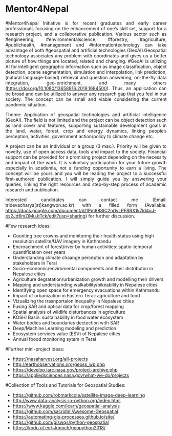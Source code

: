 # Mentor4Nepal

<div align="justify"> 

#Mentor4Nepal Initiative is for recent graduates and early career professionals focusing on the enhancement of one’s skill set, support for a research project, and a collaborative publication. Various sector such as #engineering, #environmentalscience, #forestry, #agriculture, #publichealth, #management and #informationtechnology can take advantage of both #geospatial and artificial technologies (GeoAI).Geospatial technology associates any problem with coordinates and gives us a better picture of how things are located, related and changing. #GeoAI is utilizing AI for intelligent geographic information such as image classification, object detection, scene segmentation, simulation and interpolation, link prediction, (natural language-based) retrieval and question answering, on-the-fly data integration, geo-enrichment, and many others (https://doi.org/10.1080/13658816.2019.1684500). Thus, an application can be broad and can be utilized to answer any research gap that you feel in our society. The concept can be small and viable considering the current pandemic situation.

Theme: Application of geospatial technologies and artificial intelligence (GeoAI). The field is not limited and the project can be object detection such as land cover and features, supporting sustainable development goals in the land, water, forest, crop and energy dynamics, linking people’s perception, activities, government action/policy to climate change etc.

A project can be an individual or a group (3 max.). Priority will be given to novelty, use of open access data, tools and impact to the society. Financial support can be provided for a promising project depending on the necessity and impact of the work. It is voluntary participation for your future growth especially in academia, not a funding opportunity to earn a living. The concept will be yours and you will be leading the project to a successful first-authored publication. I will simply guide you by answering your queries, linking the right resources and step-by-step process of academic research and publication.

Interested candidates can contact me (Email: tridevacharya[at]kangwon.ac.kr) with a filled form (Available: https://docs.google.com/document/d/1Pm88SIC2nj1vLPFRRX1k7ld4nJ-os2Jd6mZiMuJtTck/edit?usp=sharing) for further discussion.

</div>

#Few research ideas:
- Counting tree crowns and monitoring their health status using high resolution satellite/UAV imagery in Kathmandu </br>
- Encroachment of forest/river by human activities: spatio-temporal quantification over years </br>
- Understanding climate chaange perception and adaptation by stakeholders in Terai </br>
- Socio-economic/enviromental components and their distributon in Nepalese cities </br>
- Agriculture degratation/urbanization growth and modelling their drivers </br>
- Mapping and understanding walkability/bikeability in Nepalese cities </br>
- Identifying open space for emergency evacuations within Kathmandu </br>
- Impact of urbanization in Eastern Terai: agriculture and food </br>
- Vizualizing the trasnportaion inequality in Nepalese cities </br>
- Fusing SAR and optical data for crop/forest mapping </br>
- Spatial analysis of wildlife disturbances in agriculture </br>
- KOSHI Basin: sustainability in food water ecosystem </br>
- Water bodies and boundaries dectection with SAR </br>
- Deep/Machine Learning modeling and prediction </br>
- Ecosystem services value (ESV) of Nepalese cities </br>
- Annual foood monitoring sytem in Terai </br>


#Further mini-project ideas:
- https://nasaharvest.org/all-projects
- http://earthobservations.org/geoss_wp.php 
- https://develop.larc.nasa.gov/project-archive.php
- https://appliedsciences.nasa.gov/what-we-do/projects


#Collection of Tools and Tutorials for Geospatial Studies:
- https://github.com/robmarkcole/satellite-image-deep-learning
- http://www.data-analysis-in-python.org/index.html
- https://www.kaggle.com/learn/geospatial-analysis
- https://github.com/sacridini/Awesome-Geospatial 
- https://automating-gis-processes.github.io/site/
- https://github.com/giswqs/python-geospatial
- https://kodu.ut.ee/~kmoch/geopython2018/
